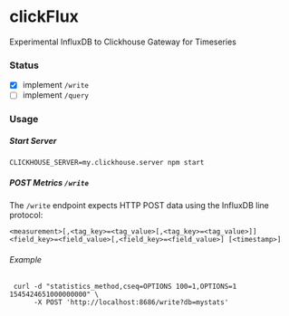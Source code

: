 # clickFlux
Experimental InfluxDB to Clickhouse Gateway for Timeseries


### Status
- [x] implement `/write`
- [ ] implement `/query`

### Usage
##### Start Server
```
CLICKHOUSE_SERVER=my.clickhouse.server npm start
```
##### POST Metrics `/write`
The `/write` endpoint expects HTTP POST data using the InfluxDB line protocol:
```
<measurement>[,<tag_key>=<tag_value>[,<tag_key>=<tag_value>]] <field_key>=<field_value>[,<field_key>=<field_value>] [<timestamp>]
```
###### Example
```
 curl -d "statistics_method,cseq=OPTIONS 100=1,OPTIONS=1 1545424651000000000" \
      -X POST 'http://localhost:8686/write?db=mystats'
```

